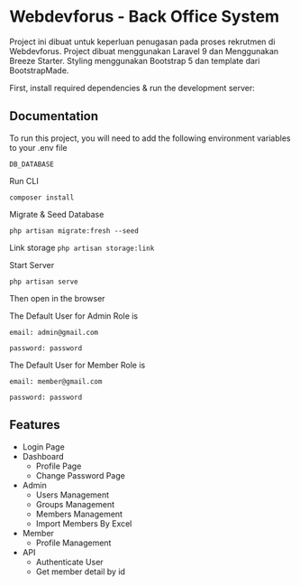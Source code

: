 # Webdevforus - Back Office System

Project ini dibuat untuk keperluan penugasan pada proses rekrutmen di Webdevforus. Project dibuat menggunakan Laravel 9 dan Menggunakan Breeze Starter. Styling menggunakan Bootstrap 5 dan template dari BootstrapMade.

First, install required dependencies & run the development server:

## Documentation

To run this project, you will need to add the following environment variables to your .env file

`DB_DATABASE`

Run CLI

`composer install`

Migrate & Seed Database

`php artisan migrate:fresh --seed`

Link storage
`php artisan storage:link`

Start Server

`php artisan serve`

Then open in the browser

The Default User for Admin Role is

`email: admin@gmail.com`

`password: password`

The Default User for Member Role is

`email: member@gmail.com`

`password: password`

## Features

- Login Page 
- Dashboard
    - Profile Page
    - Change Password Page
- Admin
    - Users Management
    - Groups Management
    - Members Management
    - Import Members By Excel
- Member
    - Profile Management
- API
    - Authenticate User
    - Get member detail by id
